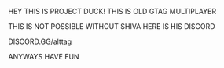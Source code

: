 HEY THIS IS PROJECT DUCK! THIS IS OLD GTAG MULTIPLAYER

THIS IS NOT POSSIBLE WITHOUT SHIVA HERE IS HIS DISCORD

DISCORD.GG/alttag

ANYWAYS HAVE FUN

